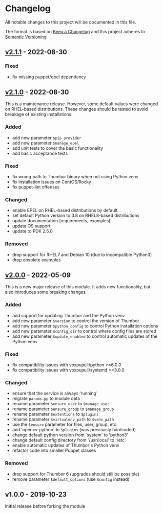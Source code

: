 # Changelog

All notable changes to this project will be documented in this file.

The format is based on [Keep a Changelog](http://keepachangelog.com/en/1.0.0/)
and this project adheres to [Semantic Versioning](http://semver.org/spec/v2.0.0.html).

## [v2.1.1] - 2022-08-30

### Fixed
* fix missing puppet/epel dependency

## [v2.1.0] - 2022-08-30
This is a maintenance release. However, some default values were changed on
RHEL-based distributions. These changes should be tested to avoid breakage of
existing installations.

### Added
* add new parameter `$pip_provider`
* add new parameter `$manage_epel`
* add unit tests to cover the basic functionality
* add basic acceptance tests

### Fixed
* fix wrong path to Thumbor binary when not using Python venv
* fix installation issues on CentOS/Rocky
* fix puppet-lint offenses

### Changed
* enable EPEL on RHEL-based distributions by default
* set default Python version to 3.8 on RHEL8-based distributions
* update documentation (requirements, examples)
* update OS support
* update to PDK 2.5.0

### Removed
* drop support for RHEL7 and Debian 10 (due to incompatible Python3)
* drop obsolete examples

## [v2.0.0] - 2022-05-09
This is a new major release of this module. It adds new functionality,
but also introduces some breaking changes.

### Added
* add support for updating Thumbor and the Python venv
* add new parameter `$version` to control the version of Thumbor
* add new parameter `$python_config` to control Python installation options
* add new parameter `$config_dir` to control where config files are stored
* add new parameter `$update_enabled` to control automatic updates of the Python venv

### Fixed
* fix compatibility issues with voxpupuli/python >=6.0.0
* fix compatibility issues with voxpupuli/systemd >=3.0.0

### Changed
* ensure that the service is always 'running'
* migrate `params.pp` to module data
* rename parameter `$ensure_user` to `$manage_user`
* rename parameter `$ensure_group` to `$manage_group`
* rename parameter `$extentions` to `$plugins`
* rename parameter `$virtualenv_path` to `$venv_path`
* use the `$ensure` parameter for files, user, group, etc.
* add 'opencv-python' to `$plugins` (was previously hardcoded)
* change default python version from 'system' to 'python3'
* change default config directory from '/usr/local' to '/etc'
* enable automatic updates of Thumbor's Python venv
* refactor code into smaller Puppet classes

### Removed
* drop support for Thumbor 6 (upgrades should still be possible)
* remove parameter `$default_options` (use `$config` instead)

## v1.0.0 - 2019-10-23
Initial release before forking the module

[Unreleased]: https://github.com/markt-de/puppet-thumbor/compare/v2.1.1...HEAD
[v2.1.1]: https://github.com/markt-de/puppet-thumbor/compare/v2.1.0...v2.1.1
[v2.1.0]: https://github.com/markt-de/puppet-thumbor/compare/v2.0.0...v2.1.0
[v2.0.0]: https://github.com/markt-de/puppet-thumbor/compare/v1.0.0...v2.0.0
